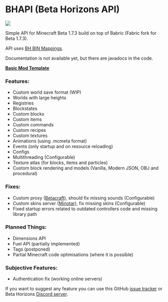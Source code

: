 # BHAPI (Beta Horizons API)
[![](https://jitpack.io/v/paulevsGitch/BHAPI.svg)](https://jitpack.io/#paulevsGitch/BHAPI)

Simple API for Minecraft Beta 1.7.3 build on top of Babric (Fabric fork for Beta 1.7.3).

API uses [BH BIN Mappings](https://github.com/paulevsGitch/BIN-Mappings-BH).

Documentation is not available yet, but there are javadocs in the code.

**[Basic Mod Template](https://github.com/paulevsGitch/BHAPI-Mod-Template)**

### Features:
- Custom world save format (WIP)
- Worlds with large heights
- Registries
- Blockstates
- Custom blocks
- Custom items
- Custom commands
- Custom recipes
- Custom textures
- Animations (using .mcmeta format)
- Events (only startup and on resource reloading)
- Configs
- Multithreading (Configurable)
- Texture atlas (for blocks, items and particles)
- Custom block rendering and models (Vanilla, Modern JSON, OBJ and procedural)

### Fixes:
- Custom proxy ([Betacraft](https://betacraft.uk/)), should fix missing sounds (Configurable)
- Custom skins server ([Minotar](https://minotar.net)), fix missing skins (Configurable)
- Fixed startup errors related to outdated controllers code and missing library path

### Planned Things:
- Dimensions API
- Fuel API (partially implemented)
- Tags (postponed)
- Partial Minecraft code optimisations (where it is possible)

### Subjective Features:
- Authentication fix (working online servers)

If you want to suggest any feature you can use this GitHub [issue tracker](https://github.com/paulevsGitch/BHAPI/issues)
or Beta Horizons [Discord server](https://discord.gg/qxcP8EjkUC).